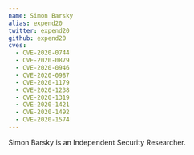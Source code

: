 ```yaml
---
name: Simon Barsky
alias: expend20
twitter: expend20
github: expend20
cves:
  - CVE-2020-0744
  - CVE-2020-0879
  - CVE-2020-0946
  - CVE-2020-0987
  - CVE-2020-1179
  - CVE-2020-1238
  - CVE-2020-1319
  - CVE-2020-1421
  - CVE-2020-1492
  - CVE-2020-1574
---
```

Simon Barsky is an Independent Security Researcher.
